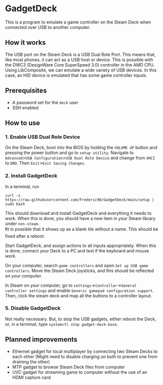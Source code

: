 # GadgetDeck
This is a program to emulate a game controller on the Steam Deck when connected over USB to another computer.

## How it works
The USB port on the Steam Deck is a USB Dual Role Port. This means that, like most phones, it can act as a USB host or device.
This is possible with the DWC3 (DesignWare Core SuperSpeed 3.0) controller in the AMD CPU.  
Using LibComposite, we can emulate a wide variety of USB devices. In this case, an HID device is emulated that has some game controller inputs.

## Prerequisites
- A password set for the `deck` user
- SSH enabled

## How to use
### 1. Enable USB Dual Role Device
On the Steam Deck, boot into the BIOS by holding the `VOLUME UP` button and pressing the power button and go to `setup utility`.
Navigate to `Advanced`>`USB Configuration`>`USB Dual Role Device` and change from `XHCI` to `DRD`.
Then `Exit`>`Exit Saving Changes`.

### 2. Install GadgetDeck
In a terminal, run
```shell
curl -s https://raw.githubusercontent.com/Frederic98/GadgetDeck/main/setup | sudo bash
```
This should download and install GadgetDeck and everything it needs to work. When this is done, you should have a new item in your Steam library under `non-steam`.  
:exclamation:It is possible that it shows up as a blank tile without a name. This should be fixed after a reboot.

Start GadgetDeck, and assign actions to all inputs appropriately. When this is done, connect your Deck to a PC and test if the keyboard and mouse work.

On your computer, search `game controllers` and open `Set up USB game controllers`. Move the Steam Deck joysticks, and this should be reflected on your computer.

In Steam on your computer, go to `settings`->`Controller`->`General controller settings` and enable `Generic gamepad configuration support`.  
Then, click the steam deck and map all the buttons to a controller layout.

### 5. Disable GadgetDeck
Not really necessary. But, to stop the USB gadgets, either reboot the Deck, or, in a terminal, type `systemctl stop gadget-deck-base`.

## Planned improvements
- Ethernet gadget for local multiplayer by connecting two Steam Decks to each other (Might need to disable charging on both to prevent one from draining the other)
- MTP gadget to browse Steam Deck files from computer
- UVC gadget for streaming game to computer without the use of an HDMI capture card
